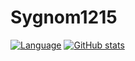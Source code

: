 # Sygnom1215
[![Language](https://raw.githubusercontent.com/Sygnom1215/github-stats-transparent/output/generated/languages.svg)](https://github.com/Sygnom1215)
[![GitHub stats](https://github-readme-stats.vercel.app/api?username=Sygnom1215)](https://github.com/Sygnom1215)
